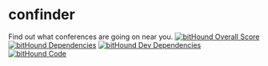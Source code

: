 # confinder
Find out what conferences are going on near you.
[![bitHound Overall Score](https://www.bithound.io/github/uatec/confinder/badges/score.svg)](https://www.bithound.io/github/uatec/confinder)
[![bitHound Dependencies](https://www.bithound.io/github/uatec/confinder/badges/dependencies.svg)](https://www.bithound.io/github/uatec/confinder/master/dependencies/npm)
[![bitHound Dev Dependencies](https://www.bithound.io/github/uatec/confinder/badges/devDependencies.svg)](https://www.bithound.io/github/uatec/confinder/master/dependencies/npm)
[![bitHound Code](https://www.bithound.io/github/uatec/confinder/badges/code.svg)](https://www.bithound.io/github/uatec/confinder)
